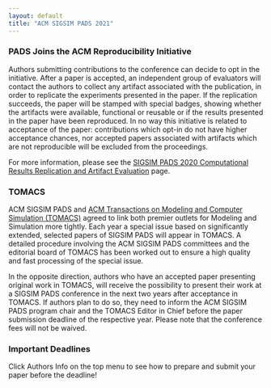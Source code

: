 ```yaml
---
layout: default
title: "ACM SIGSIM PADS 2021"
---
```


### PADS Joins the ACM Reproducibility Initiative

Authors submitting contributions to the conference can decide to opt in the initiative. After a paper is accepted, an independent group of evaluators will contact the authors to collect any artifact associated with the publication, in order to replicate the experiments presented in the paper. If the replication succeeds, the paper will be stamped with special badges, showing whether the artifacts were available, functional or reusable or if the results presented in the paper have been reproduced. In no way this initiative is related to acceptance of the paper: contributions which opt-in do not have higher acceptance chances, nor accepted papers associated with artifacts which are not reproducible will be excluded from the proceedings.

For more information, please see the [SIGSIM PADS 2020 Computational Results Replication and Artifact Evaluation](https://www.acm-sigsim-pads.org/reproducibility.htm) page.

### TOMACS

ACM SIGSIM PADS and [ACM Transactions on Modeling and Computer Simulation (TOMACS)](https://tomacs.acm.org/) agreed to link both premier outlets for Modeling and Simulation more tightly. Each year a special issue based on significantly extended, selected papers of SIGSIM PADS will appear in TOMACS. A detailed procedure involving the ACM SIGSIM PADS committees and the editorial board of TOMACS has been worked out to ensure a high quality and fast processing of the special issue.

In the opposite direction, authors who have an accepted paper presenting original work in TOMACS, will receive the possibility to present their work at a SIGSIM PADS conference in the next two years after acceptance in TOMACS. If authors plan to do so, they need to inform the ACM SIGSIM PADS program chair and the TOMACS Editor in Chief before the paper submission deadline of the respective year. Please note that the conference fees will not be waived.

### Important Deadlines

Click Authors Info on the top menu to see how to prepare and submit your paper before the deadline!
